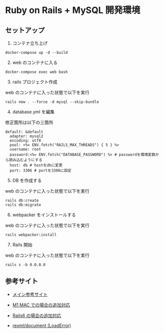 # Ruby on Rails + MySQL 開発環境

## セットアップ

1. コンテナ立ち上げ

```
docker-compose up -d --build
```

2. web のコンテナに入る

```
docker-compose exec web bash
```

3. rails プロジェクト作成

web のコンテナに入った状態で以下を実行

```
rails new . --force -d mysql --skip-bundle
```

4. database.yml を編集

修正箇所は以下の三箇所

```
default: &default
  adapter: mysql2
  encoding: utf8
  pool: <%= ENV.fetch("RAILS_MAX_THREADS") { 5 } %>
  username: root
  password:<%= ENV.fetch("DATABASE_PASSWORD") %> # passwordを環境変数から読み込むようにする
  host: db # hostをdbに変更
  port: 3306 # portを3306に設定
```

5. DB を作成する

web のコンテナに入った状態で以下を実行

```
rails db:create
rails db:migrate
```

6. webpacker をインストールする

web のコンテナに入った状態で以下を実行

```
rails webpacker:install
```

7. Rails 開始

web のコンテナに入った状態で以下を実行

```
rails s -b 0.0.0.0
```

## 参考サイト

- [メイン参考サイト](https://alterbo.jp/blog/ryu3-2106/)

- [M1 MAC での場合の追加対応](https://ryotarch.com/docker/no-matching-manifest-for-linux-arm64-v8-on-m1-mac/)

- [Rails6 の場合の追加対応](https://qiita.com/NaokiIshimura/items/8203f74f8dfd5f6b87a0)

- [rexml/document (LoadError)](https://qiita.com/asami___t/items/d0eb10efe95651a4a8d7)
